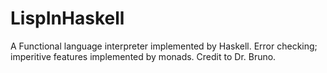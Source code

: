 LispInHaskell
=============

A Functional language interpreter implemented by Haskell. Error checking; imperitive features implemented by monads. Credit to Dr. Bruno.
